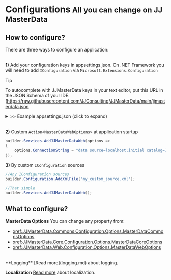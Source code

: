 <h1>Configurations<small> All you can change on JJ MasterData</small></h1>

## How to configure?

There are three ways to configure an application:
<br><br>

**1)** Add your configuration keys in appsettings.json. On .NET Framework you will need to add `IConfiguration` via `Microsoft.Extensions.Configuration`

> [!TIP]
> To autocomplete with JJMasterData keys in your text editor, put this URL in the JSON Schema of your IDE.
(https://raw.githubusercontent.com/JJConsulting/JJMasterData/main/jjmasterdata.json

<details><summary> >> Example appsettings.json (click to expand)</summary><br>

```json
{
  "AllowedHosts": "*",
  "JJMasterData": {
    "ConnectionStrings": {
      "ConnectionString": "data source=data source=localhost;initial catalog=JJMasterData;Integrated Security=True"
    },
    "DataDictionaryTableName": "tb_masterdata",
    "LocalizationTableName": "tb_masterdata_localization",
    "ReadProcedurePattern": "{tablename}Get",
    "WriteProcedurePattern": "{tablename}Set"
  },
  "Logging": {
    "LogLevel": {
      "Default": "Information",
      "Microsoft.AspNetCore": "Warning"
    }
  }
}
```
</details>

<br>


**2)** Custom `Action<MasterDataWebOptions>` at application startup
```cs
builder.Services.AddJJMasterDataWeb(options =>
{
    options.ConnectionString = "data source=localhost;initial catalog=JJMasterData;Integrated Security=True";
});
```

**3)** By custom `IConfiguration` sources
```cs
//Any IConfiguration sources
builder.Configuration.AddXmlFile("my_custom_source.xml");

//That simple
builder.Services.AddJJMasterDataWeb();
```
## What to configure?

**MasterData Options**
You can change any property from:

- <xref:JJMasterData.Commons.Configuration.Options.MasterDataCommonsOptions>
- <xref:JJMasterData.Core.Configuration.Options.MasterDataCoreOptions>
- <xref:JJMasterData.Web.Configuration.Options.MasterDataWebOptions>
<br>
**Logging**
[Read more](logging.md) about logging.

**Localization**
[Read more](localization.md) about localization.
<br>


